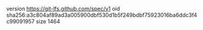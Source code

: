 version https://git-lfs.github.com/spec/v1
oid sha256:a3c804af89ad3a005900dbf530d1b5f249bdbf75923016ba6ddc3f4c99091957
size 1464
